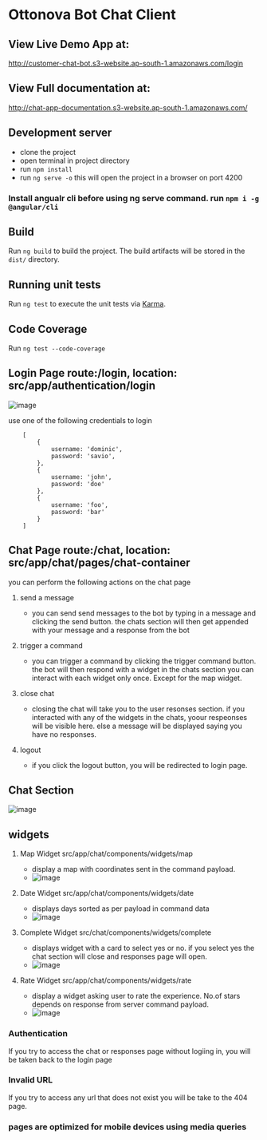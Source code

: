 # Ottonova Bot Chat Client

## View Live Demo App at:
http://customer-chat-bot.s3-website.ap-south-1.amazonaws.com/login

## View Full documentation at:
http://chat-app-documentation.s3-website.ap-south-1.amazonaws.com/

## Development server
- clone the project
- open terminal in project directory
- run `npm install`
- run `ng serve -o` this will open the project in a browser on port 4200

### Install angualr cli before using ng serve command. run `npm i -g @angular/cli`

## Build

Run `ng build` to build the project. The build artifacts will be stored in the `dist/` directory.

## Running unit tests

Run `ng test` to execute the unit tests via [Karma](https://karma-runner.github.io).


## Code Coverage

Run `ng test --code-coverage`

## Login Page route:/login,  location: src/app/authentication/login
![image](https://user-images.githubusercontent.com/49357594/141120501-f1f8f598-5480-46dd-9dba-78232f7a96ec.png)

use one of the following credentials to login
```
	[
		{
			username: 'dominic',
			password: 'savio',
		},
		{
			username: 'john',
			password: 'doe'
		},
		{
			username: 'foo',
			password: 'bar'
		}
	]

```

## Chat Page route:/chat, location: src/app/chat/pages/chat-container

you can perform the following actions on the chat page

1. send a message
	- you can send send messages to the bot by typing in a message and clicking the send button.
	the chats section will then get appended with your message and a response from the bot
  
2. trigger a command 
	- you can trigger a command by clicking the trigger command button.
	the bot will then respond with a widget in the chats section
	you can interact with each widget only once. Except for the map widget.
  
3. close chat
	- closing the chat will take you to the user resonses section.
	if you interacted with any of the widgets in the chats, yoour respeonses will be visible here.
	else a message will be displayed saying you have no responses.

4. logout
	- if you click the logout button, you will be redirected to login page.

## Chat Section
![image](https://user-images.githubusercontent.com/49357594/141119052-26b8bf69-69a6-41b1-98ee-61777133e2cb.png)

## widgets

1. Map Widget src/app/chat/components/widgets/map
	- display a map with coordinates sent in the command payload.
	- ![image](https://user-images.githubusercontent.com/49357594/141119338-5d246502-0173-4f53-96ca-1cebe396baa9.png)

2. Date Widget  src/app/chat/components/widgets/date
	- displays days sorted as per payload in command data
	- ![image](https://user-images.githubusercontent.com/49357594/141119382-1bc3c80c-72dc-4b4c-aa40-99fccd3d997f.png)

3. Complete Widget src/chat/components/widgets/complete
	- displays widget with a card to select yes or no. if you select yes the chat section will close and responses page will open.
	- ![image](https://user-images.githubusercontent.com/49357594/141119473-f64df860-ea9a-4ffc-af0c-133b46cb46ab.png)

4. Rate Widget src/app/chat/components/widgets/rate
	- display a widget asking user to rate the experience. No.of stars depends on response from server command payload.
	- ![image](https://user-images.githubusercontent.com/49357594/141119276-676573f2-8527-4de8-ae4d-db2dbb937920.png)


### Authentication

If you try to access the chat or responses page without logiing in, you will be taken back to the login page


### Invalid URL

If you try to access any url that does not exist you will be take to the 404 page.

### pages are optimized for mobile devices using media queries

